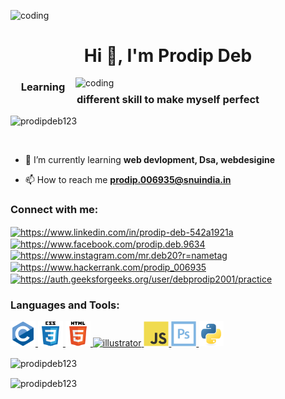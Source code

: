<img src="https://user-images.githubusercontent.com/112300885/187060807-cc6c3fd9-4ee6-40e1-9740-4abda8dfc35f.gif" alt="coding" align="middle" height="200" width="1000">


<h1 align="center">Hi 👋, I'm Prodip Deb</h1>
 <img src="https://cdn.dribbble.com/users/1162077/screenshots/3848914/programmer.gif" alt="coding" align="right" width="400">

<h3 align="center">Learning different skill to make myself perfect</h3>

<p align="left"> <img src="https://komarev.com/ghpvc/?username=prodipdeb123&label=Profile%20views&color=0e75b6&style=flat" alt="prodipdeb123" /> </p>

<p align="left"> <a href="https://twitter.com/" target="blank"><img src="https://img.shields.io/twitter/follow/?logo=twitter&style=for-the-badge" alt="" /></a> </p>

- 🌱 I’m currently learning **web devlopment, Dsa, webdesigine**

- 📫 How to reach me **prodip.006935@snuindia.in**

<h3 align="left">Connect with me:</h3>
<p align="left">
<a href="https://www.linkedin.com/in/prodip-deb-542a1921a" target="blank"><img align="center" src="https://raw.githubusercontent.com/rahuldkjain/github-profile-readme-generator/master/src/images/icons/Social/linked-in-alt.svg" alt="https://www.linkedin.com/in/prodip-deb-542a1921a" height="30" width="40" /></a>
<a href="https://www.facebook.com/prodip.deb.9634" target="blank"><img align="center" src="https://raw.githubusercontent.com/rahuldkjain/github-profile-readme-generator/master/src/images/icons/Social/facebook.svg" alt="https://www.facebook.com/prodip.deb.9634" height="30" width="40" /></a>
<a href="https://www.instagram.com/mr.deb20?r=nametag" target="blank"><img align="center" src="https://raw.githubusercontent.com/rahuldkjain/github-profile-readme-generator/master/src/images/icons/Social/instagram.svg" alt="https://www.instagram.com/mr.deb20?r=nametag" height="30" width="40" /></a>
<a href="https://www.hackerrank.com/prodip_006935" target="blank"><img align="center" src="https://raw.githubusercontent.com/rahuldkjain/github-profile-readme-generator/master/src/images/icons/Social/hackerrank.svg" alt="https://www.hackerrank.com/prodip_006935" height="30" width="40" /></a>
<a href="https://auth.geeksforgeeks.org/user/debprodip2001/practice" target="blank"><img align="center" src="https://raw.githubusercontent.com/rahuldkjain/github-profile-readme-generator/master/src/images/icons/Social/geeks-for-geeks.svg" alt="https://auth.geeksforgeeks.org/user/debprodip2001/practice" height="30" width="40" /></a>
</p>

<h3 align="left">Languages and Tools:</h3>
<p align="left"> <a href="https://www.cprogramming.com/" target="_blank" rel="noreferrer"> <img src="https://raw.githubusercontent.com/devicons/devicon/master/icons/c/c-original.svg" alt="c" width="40" height="40"/> </a> <a href="https://www.w3schools.com/css/" target="_blank" rel="noreferrer"> <img src="https://raw.githubusercontent.com/devicons/devicon/master/icons/css3/css3-original-wordmark.svg" alt="css3" width="40" height="40"/> </a> <a href="https://www.w3.org/html/" target="_blank" rel="noreferrer"> <img src="https://raw.githubusercontent.com/devicons/devicon/master/icons/html5/html5-original-wordmark.svg" alt="html5" width="40" height="40"/> </a> <a href="https://www.adobe.com/in/products/illustrator.html" target="_blank" rel="noreferrer"> <img src="https://www.vectorlogo.zone/logos/adobe_illustrator/adobe_illustrator-icon.svg" alt="illustrator" width="40" height="40"/> </a> <a href="https://developer.mozilla.org/en-US/docs/Web/JavaScript" target="_blank" rel="noreferrer"> <img src="https://raw.githubusercontent.com/devicons/devicon/master/icons/javascript/javascript-original.svg" alt="javascript" width="40" height="40"/> </a> <a href="https://www.photoshop.com/en" target="_blank" rel="noreferrer"> <img src="https://raw.githubusercontent.com/devicons/devicon/master/icons/photoshop/photoshop-line.svg" alt="photoshop" width="40" height="40"/> </a> <a href="https://www.python.org" target="_blank" rel="noreferrer"> <img src="https://raw.githubusercontent.com/devicons/devicon/master/icons/python/python-original.svg" alt="python" width="40" height="40"/> </a> </p>

<p><img align="center" src="https://github-readme-stats.vercel.app/api/top-langs?username=prodipdeb123&show_icons=true&locale=en&layout=compact" alt="prodipdeb123" /></p>

<p><img align="center" src="https://github-readme-streak-stats.herokuapp.com/?user=prodipdeb123&" alt="prodipdeb123" /></p>
